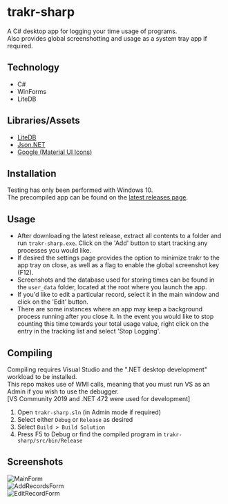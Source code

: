 # trakr-sharp
 A C# desktop app for logging your time usage of programs.  
 Also provides global screenshotting and usage as a system tray app if required.  

## Technology
 * C#  
 * WinForms  
 * LiteDB  

## Libraries/Assets
 * [LiteDB](https://www.litedb.org/)  
 * [Json.NET](https://www.newtonsoft.com/json)  
 * [Google (Material UI Icons)](https://fonts.google.com/icons)  

## Installation
 Testing has only been performed with Windows 10.  
 The precompiled app can be found on the [latest releases page](https://github.com/bluetayden/trakr-sharp/releases/latest).   
 
## Usage
 * After downloading the latest release, extract all contents to a folder and run `trakr-sharp.exe`. Click on the 'Add' button to start tracking any processes you would like.  
 * If desired the settings page provides the option to minimize trakr to the app tray on close, as well as a flag to enable the global screenshot key (F12).  
 * Screenshots and the database used for storing times can be found in the `user_data` folder, located at the root where you launch the app.  
 * If you'd like to edit a particular record, select it in the main window and click on the 'Edit' button.  
 * There are some instances where an app may keep a background process running after you close it. In the event you would like to stop counting this time towards your total usage value, right click on the entry in the tracking list and select 'Stop Logging'. 

## Compiling
 Compiling requires Visual Studio and the ".NET desktop development" workload to be installed.  
 This repo makes use of WMI calls, meaning that you must run VS as an Admin if you wish to use the debugger.    
 [VS Community 2019 and .NET 472 were used for development]  

 1. Open `trakr-sharp.sln` (in Admin mode if required)  
 2. Select either `Debug` or `Release` as desired  
 3. Select `Build > Build Solution`  
 4. Press F5 to Debug or find the compiled program in `trakr-sharp/src/bin/Release`   

## Screenshots
 ![MainForm](https://i.imgur.com/5NY607r.png)  
 ![AddRecordsForm](https://i.imgur.com/1kvQ3s1.png)  
 ![EditRecordForm](https://i.imgur.com/r82Bdko.png)
